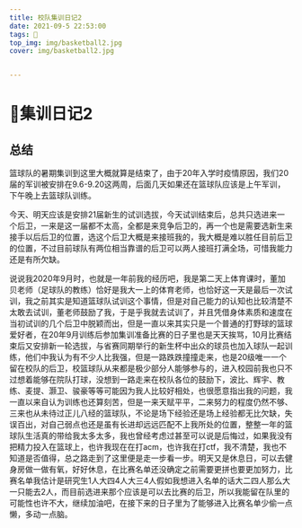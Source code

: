 ```yaml
---
title: 校队集训日记2
date: 2021-09-5 22:53:00
tags: 🏀
top_img: img/basketball2.jpg
cover: img/basketball2.jpg


---
```


# 🏀集训日记2

## 总结

​		篮球队的暑期集训到这里大概就算是结束了，由于20年入学时疫情原因，我们20届的军训被安排在9.6-9.20这两周，后面几天如果还在篮球队应该是上午军训，下午晚上去篮球队训练。

​		今天、明天应该是安排21届新生的试训选拔，今天试训结束后，总共只选进来一个后卫，一来是这一届都不太高，全都是来竞争后卫的，再一个也是需要选新生来接手以后后卫的位置，选这个后卫大概是来接班我的，我大概是难以胜任目前后卫的位置，不过目前球队有两位相当靠谱的后卫可以两人接班打满全场，可惜我能力还是有所欠缺。

​		说说我2020年9月时，也就是一年前我的经历吧，我是第二天上体育课时，董加贝老师（足球队的教练）恰好是我大一上的体育老师，也恰好这一天是最后一次试训，我之前其实是知道篮球队试训这个事情，但是对自己能力的认知也比较清楚不太敢去试训，董老师鼓励了我，于是乎我就去试训了，并且凭借身体素质和速度在当初试训的几个后卫中脱颖而出，但是一直以来其实只是一个普通的打野球的篮球爱好者，在20年9月训练后参加集训准备比赛的日子里也是天天挨骂，10月比赛结束后又安排新一轮选拔，与省赛同期举行的新生杯中出众的球员也加入球队一起训练，他们中我认为有不少人比我强，但是一路跌跌撞撞走来，也是20级唯一一个留在校队的后卫，校篮球队从来都是极少部分人能够参与的，进入校园前我也只不过想着能够在院队打球，没想到一路走来在校队各位的鼓励下，波比、辉宇、教练、麦提、灏卫、骏豪等等可能因为我人比较好相处，也很愿意指出我的问题，我一直以来自认为训练也还算刻苦，但是一来天赋平平，二来努力的程度仍然不够、三来也从未待过正儿八经的篮球队，不论是场下经验还是场上经验都无比欠缺，失误百出，对自己弱点也还是虽有长进却远远匹配不上我所处的位置，整整一年的篮球队生活真的带给我太多太多，我也曾经考虑过甚至可以说是后悔过，如果我没有把精力投入在篮球上，也许我现在在打acm，也许我在打ctf，我不清楚，我也不知道是否值得，总之路走到了这里便是走一步看一步。明天又是休息日，可以去健身房做一做有氧，好好休息，在比赛名单还没确定之前需要更拼也要更加努力，比赛名单我估计是研究生1人大四4人大三4人假如我想进入名单的话大二四人那么大一只能去2人，而目前选进来那个应该是可以去比赛的后卫，所以我能留在队里的可能性也许不大，继续加油吧，在接下来的日子里为了能够进入比赛名单少偷一点懒，多动一点脑。



